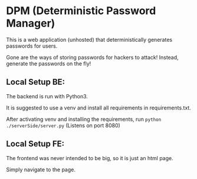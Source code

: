 # DPM (Deterministic Password Manager)

This is a web application (unhosted) that deterministically generates passwords for users.

Gone are the ways of storing passwords for hackers to attack! Instead, generate the passwords on the fly!

## Local Setup BE:

The backend is run with Python3.

It is suggested to use a venv and install all requirements in requirements.txt.

After activating venv and installing the requirements, run `python ./serverSide/server.py`
(Listens on port 8080)

## Local Setup FE:

The frontend was never intended to be big, so it is just an html page.

Simply navigate to the page.
